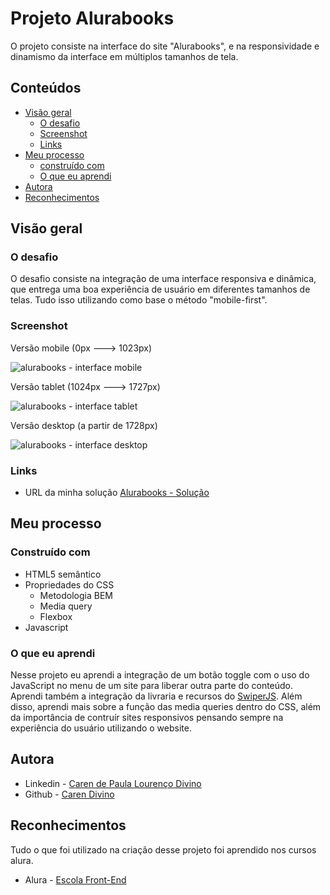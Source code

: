 # Projeto Alurabooks
O projeto consiste na interface do site "Alurabooks", e na responsividade e dinamismo da interface em múltiplos tamanhos de tela.


## Conteúdos
- [Visão geral](#visão-geral)
  - [O desafio](#o-desafio)
  - [Screenshot](#screenshot)
  - [Links](#links)
- [Meu processo](#meu-processo)
  - [construído com](#construído-com)
  - [O que eu aprendi](#o-que-eu-aprendi)
- [Autora](#autora)
- [Reconhecimentos](#reconhecimentos)

## Visão geral

### O desafio

O desafio consiste na integração de uma interface responsiva e dinâmica, que entrega uma boa experiência de usuário em diferentes tamanhos de telas. Tudo isso utilizando como base o método "mobile-first".

### Screenshot

Versão mobile (0px ---> 1023px)

![alurabooks - interface mobile](https://github.com/caredvn/alurabooks/assets/107898347/7fc8aa46-b6a3-4ca5-a900-8c9f8a0cdb15)

Versão tablet (1024px ---> 1727px)

![alurabooks - interface tablet](https://github.com/caredvn/alurabooks/assets/107898347/d0079d37-ada0-4f56-baa1-49df4971577f)

Versão desktop (a partir de 1728px)

![alurabooks - interface desktop](https://github.com/caredvn/alurabooks/assets/107898347/dbe22f99-e0da-4bb2-9413-93bfd8c86352)

### Links

- URL da minha solução [Alurabooks - Solução](https://alurabooks-seven-murex.vercel.app/#)

## Meu processo

### Construído com

- HTML5 semântico
- Propriedades do CSS
  - Metodologia BEM
  - Media query
  - Flexbox
- Javascript

### O que eu aprendi

Nesse projeto eu aprendi a integração de um botão toggle com o uso do JavaScript no menu de um site para liberar outra parte do conteúdo.
Aprendi também a integração da livraria e recursos do [SwiperJS](https://swiperjs.com).
Além disso, aprendi mais sobre a função das media queries dentro do CSS, além da importância de contruír sites responsivos pensando sempre na experiência do usuário utilizando o website.

## Autora

- Linkedin - [Caren de Paula Lourenço Divino](https://www.linkedin.com/in/caren-de-paula-lourenço-divino-1a8536231/)
- Github - [Caren Divino](https://github.com/caredvn)

## Reconhecimentos

Tudo o que foi utilizado na criação desse projeto foi aprendido nos cursos alura.
- Alura - [Escola Front-End](https://www.alura.com.br/escola-front-end)



